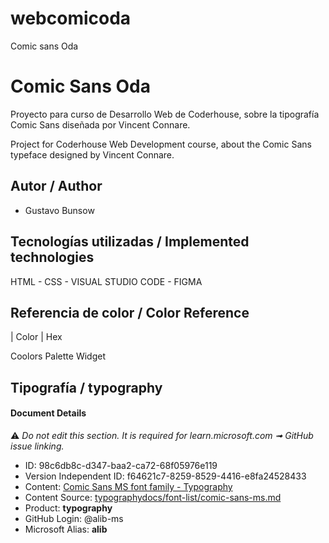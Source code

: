 # webcomicoda
Comic sans Oda
# Comic Sans Oda

Proyecto para curso de Desarrollo Web de Coderhouse, sobre la tipografía Comic Sans diseñada por Vincent Connare.

Project for Coderhouse Web Development course, about the Comic Sans typeface designed by Vincent Connare.

## Autor / Author

- Gustavo Bunsow

## Tecnologías utilizadas / Implemented technologies

HTML - CSS - VISUAL STUDIO CODE - FIGMA

## Referencia de color / Color Reference

| Color             | Hex                                                  

Coolors Palette Widget
      <script src="https://coolors.co/palette-widget/widget.js"></script>
      <script data-id="04910530373921853">new CoolorsPaletteWidget("04910530373921853", ["e8e8e7","000000","ffb703","ffffff"]); </script>
      
## Tipografía / typography

#### Document Details

⚠ *Do not edit this section. It is required for learn.microsoft.com ➟ GitHub issue linking.*

* ID: 98c6db8c-d347-baa2-ca72-68f05976e119
* Version Independent ID: f64621c7-8259-8529-4416-e8fa24528433
* Content: [Comic Sans MS font family - Typography](https://learn.microsoft.com/en-us/typography/font-list/comic-sans-ms)
* Content Source: [typographydocs/font-list/comic-sans-ms.md](https://github.com/MicrosoftDocs/typography/blob/live/typographydocs/font-list/comic-sans-ms.md)
* Product: **typography**
* GitHub Login: @alib-ms
* Microsoft Alias: **alib**
